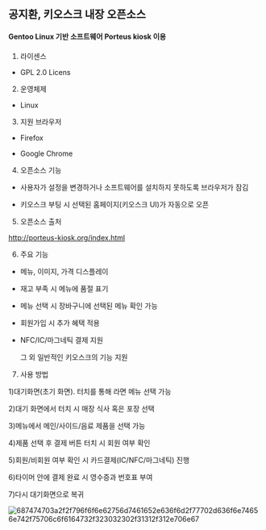 ## 공지환, 키오스크 내장 오픈소스 ##

#### Gentoo Linux 기반 소프트웨어 Porteus kiosk 이용

1. 라이센스

- GPL 2.0 Licens


2. 운영체제

- Linux 


3. 지원 브라우저

- Firefox

- Google Chrome


4. 오픈소스 기능

- 사용자가 설정을 변경하거나 소프트웨어를 설치하지 못하도록 브라우저가 잠김

- 키오스크 부팅 시 선택된 홈페이지(키오스크 UI)가 자동으로 오픈


5. 오픈소스 출처

http://porteus-kiosk.org/index.html


6. 주요 기능

- 메뉴, 이미지, 가격 디스플레이

- 재고 부족 시 메뉴에 품절 표기

- 메뉴 선택 시 장바구니에 선택된 메뉴 확인 가능

- 회원가입 시 추가 혜택 적용

- NFC/IC/마그네틱 결제 지원

  그 외 일반적인 키오스크의 기능 지원


7. 사용 방법

1)대기화면(초기 화면). 터치를 통해 라면 메뉴 선택 가능

2)대기 화면에서 터치 시 매장 식사 혹은 포장 선택

3)메뉴에서 메인/사이드/음료 제품을 선택 가능

4)제품 선택 후 결제 버튼 터치 시 회원 여부 확인

5)회원/비회원 여부 확인 시 카드결제(IC/NFC/마그네틱) 진행

6)타이머 안에 결제 완료 시 영수증과 번호표 부여

7)다시 대기화면으로 복귀




![687474703a2f2f796f6f6e62756d7461652e636f6d2f77702d636f6e74656e742f75706c6f6164732f323032302f31312f312e706e67](C:\Users\지환\Desktop\687474703a2f2f796f6f6e62756d7461652e636f6d2f77702d636f6e74656e742f75706c6f6164732f323032302f31312f312e706e67.png)
